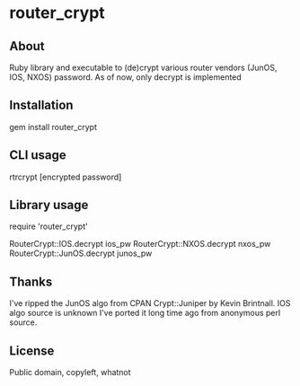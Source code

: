 router_crypt
============

About
-----
Ruby library and executable to (de)crypt various router vendors (JunOS, IOS, NXOS) password. As of now, only decrypt is implemented


Installation
------------
gem install router_crypt


CLI usage
---------
rtrcrypt [encrypted password]


Library usage
-------------
require 'router_crypt'

RouterCrypt::IOS.decrypt ios_pw
RouterCrypt::NXOS.decrypt nxos_pw
RouterCrypt::JunOS.decrypt junos_pw


Thanks
------
I've ripped the JunOS algo from CPAN Crypt::Juniper by Kevin Brintnall. IOS algo
source is unknown I've ported it long time ago from anonymous perl source.


License
-------
Public domain, copyleft, whatnot
